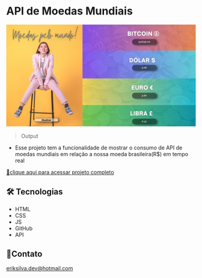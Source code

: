 


# API de Moedas Mundiais

![preview](./preview.png)

> Output

- Esse projeto tem a funcionalidade de mostrar
o consumo de API de moedas mundiais em relação
a nossa moeda brasileira(R$) em tempo real

[🔗clique aqui para acessar projeto completo](https://eriksilva01.github.io/projeto-nlw/)

##  🛠 Tecnologias
- HTML
- CSS
- JS
- GitHub
- API

## 📩Contato
eriksilva.dev@hotmail.com
